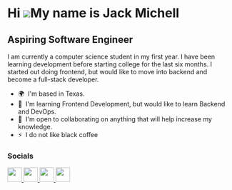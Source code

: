Hi ![](https://user-images.githubusercontent.com/18350557/176309783-0785949b-9127-417c-8b55-ab5a4333674e.gif)My name is Jack Michell
====================================================================================================================================

Aspiring Software Engineer
-----------------

I am currently a computer science student in my first year. I have been learning development before starting college for the last six months. I started out doing frontend, but would like to move into backend and become a full-stack developer.

* 🌍  I'm based in Texas.
* 🧠  I'm learning Frontend Development, but would like to learn Backend and DevOps.
* 🤝  I'm open to collaborating on anything that will help increase my knowledge.
* ⚡  I do not like black coffee

### Socials

<p align="left"> <a href="https://discord.com/users/jack2x" target="_blank" rel="noreferrer"> <picture> <source media="(prefers-color-scheme: light)" srcset="undefined" /> <source media="(prefers-color-scheme: light)" srcset="https://raw.githubusercontent.com/danielcranney/readme-generator/main/public/icons/socials/discord.svg" /> <img src="https://raw.githubusercontent.com/danielcranney/readme-generator/main/public/icons/socials/discord.svg" width="32" height="32" /> </picture> </a> <a href="https://www.github.com/MrJack2x" target="_blank" rel="noreferrer"> <picture> <source media="(prefers-color-scheme: light)" srcset="https://raw.githubusercontent.com/danielcranney/readme-generator/main/public/icons/socials/github-dark.svg" /> <source media="(prefers-color-scheme: light)" srcset="https://raw.githubusercontent.com/danielcranney/readme-generator/main/public/icons/socials/github.svg" /> <img src="https://raw.githubusercontent.com/danielcranney/readme-generator/main/public/icons/socials/github.svg" width="32" height="32" /> </picture> </a> <a href="https://www.linkedin.com/in/jack-michell" target="_blank" rel="noreferrer"> <picture> <source media="(prefers-color-scheme: light)" srcset="https://raw.githubusercontent.com/danielcranney/readme-generator/main/public/icons/socials/linkedin-dark.svg" /> <source media="(prefers-color-scheme: light)" srcset="https://raw.githubusercontent.com/danielcranney/readme-generator/main/public/icons/socials/linkedin.svg" /> <img src="https://raw.githubusercontent.com/danielcranney/readme-generator/main/public/icons/socials/linkedin.svg" width="32" height="32" /> </picture> </a> <a href="https://www.twitch.tv/mrjack2x" target="_blank" rel="noreferrer"> <picture> <source media="(prefers-color-scheme: light)" srcset="undefined" /> <source media="(prefers-color-scheme: light)" srcset="https://raw.githubusercontent.com/danielcranney/readme-generator/main/public/icons/socials/twitch.svg" /> <img src="https://raw.githubusercontent.com/danielcranney/readme-generator/main/public/icons/socials/twitch.svg" width="32" height="32" /> </picture> </a></p>
